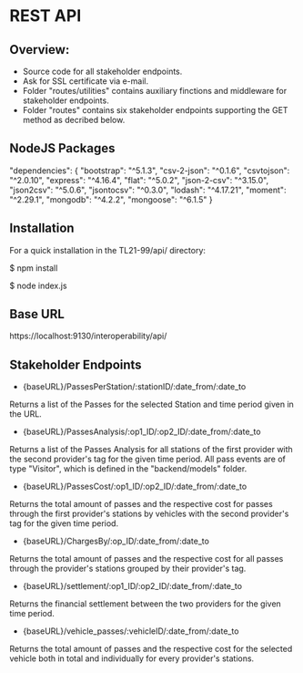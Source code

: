 # REST API

## Overview:

- Source code for all stakeholder endpoints.
- Ask for SSL certificate via e-mail.
- Folder "routes/utilities" contains auxiliary finctions and middleware for stakeholder endpoints.
- Folder "routes" contains six stakeholder endpoints supporting the GET method as decribed below.

## NodeJS Packages

 "dependencies": {
    "bootstrap": "^5.1.3",
    "csv-2-json": "^0.1.6",
    "csvtojson": "^2.0.10",
    "express": "^4.16.4",
    "flat": "^5.0.2",
    "json-2-csv": "^3.15.0",
    "json2csv": "^5.0.6",
    "jsontocsv": "^0.3.0",
    "lodash": "^4.17.21",
    "moment": "^2.29.1",
    "mongodb": "^4.2.2",
    "mongoose": "^6.1.5"
  }

## Installation

For a quick installation in the TL21-99/api/ directory:

$ npm install

$ node index.js

## Base URL

https://localhost:9130/interoperability/api/

##  Stakeholder Endpoints

- {baseURL}/PassesPerStation/:stationID/:date_from/:date_to

Returns a list of the Passes for the selected Station and time period given in the URL. 


- {baseURL}/PassesAnalysis/:op1_ID/:op2_ID/:date_from/:date_to

Returns a list of the Passes Analysis for all stations of the first provider with the second provider's tag for the given time period. All pass events are of type "Visitor", which is defined in the "backend/models" folder.


- {baseURL}/PassesCost/:op1_ID/:op2_ID/:date_from/:date_to

Returns the total amount of passes and the respective cost for passes through the first provider's stations by vehicles with the second provider's tag for the given time period.


- {baseURL}/ChargesBy/:op_ID/:date_from/:date_to

Returns the total amount of passes and the respective cost for all passes through the provider's stations grouped by their provider's tag. 


- {baseURL}/settlement/:op1_ID/:op2_ID/:date_from/:date_to

Returns the financial settlement between the two providers for the given time period.

- {baseURL}/vehicle_passes/:vehicleID/:date_from/:date_to

Returns the total amount of passes and the respective cost for the selected vehicle both in total and individually for every provider's stations.
